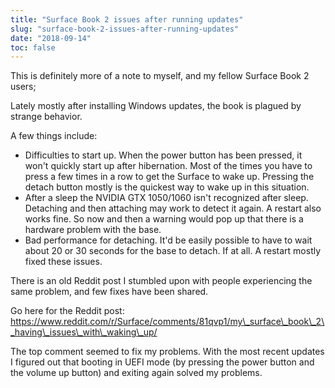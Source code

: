 ```yaml
---
title: "Surface Book 2 issues after running updates"
slug: "surface-book-2-issues-after-running-updates"
date: "2018-09-14"
toc: false
---
```


This is definitely more of a note to myself, and my fellow Surface Book 2 users;

Lately mostly after installing Windows updates, the book is plagued by strange behavior.

A few things include:

* Difficulties to start up. When the power button has been pressed, it won't quickly start up after hibernation. Most of the times you have to press a few times in a row to get the Surface to wake up. Pressing the detach button mostly is the quickest way to wake up in this situation.
* After a sleep the NVIDIA GTX 1050/1060 isn't recognized after sleep. Detaching and then attaching may work to detect it again. A restart also works fine. So now and then a warning would pop up that there is a hardware problem with the base.
* Bad performance for detaching. It'd be easily possible to have to wait about 20 or 30 seconds for the base to detach. If at all. A restart mostly fixed these issues.

There is an old Reddit post I stumbled upon with people experiencing the same problem, and few fixes have been shared.

Go here for the Reddit post: https://www.reddit.com/r/Surface/comments/81qvp1/my\_surface\_book\_2\_having\_issues\_with\_waking\_up/

The top comment seemed to fix my problems. With the most recent updates I figured out that booting in UEFI mode (by pressing the power button and the volume up button) and exiting again solved my problems.
